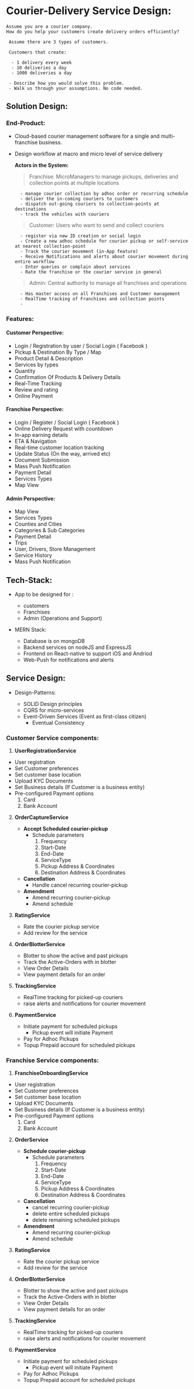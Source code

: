 # Courier-Delivery Service Design:
 ```
 Assume you are a courier company.
 How do you help your customers create delivery orders efficiently?
 ```

```
 Assume there are 3 types of customers.

 Customers that create:

  - 1 delivery every week
  - 10 deliveries a day
  - 1000 deliveries a day
```

```
 - Describe how you would solve this problem.
 - Walk us through your assumptions. No code needed.
```

## Solution Design:

### End-Product:

- Cloud-based courier management software for a single and multi-franchise business.
- Design workflow at macro and micro level of service delivery

   **Actors in the System:**

  > Franchise: MicroManagers to manage pickups, deliveries and collection points at multiple locations

        - manage courier collection by adhoc order or recurring schedule
        - deliver the in-coming couriers to customers
        - dispatch out-going couriers to collection-points at destinations
        - track the vehicles with couriers

  > Customer: Users who want to send and collect couriers

        - register via new ID creation or social login
        - Create a new adhoc schedule for courier pickup or self-service at nearest collection-point
        - Track the courier movement (in-App feature)
        - Receive Notifications and alerts about courier movement during entire workflow
        - Enter queries or complain about services
        - Rate the franchise or the courier service in general

   > Admin: Central authority to manage all franchises and operations

        - Has master access on all Franchises and Customer management
        - RealTime tracking of Franchises and collection points
        -

### Features:

#### Customer Perspective:

- Login / Registration by user / Social Login ( Facebook )
- Pickup & Destination By Type / Map
- Product Detail & Description
- Services by types
- Quantity
- Confirmation Of Products & Delivery Details
- Real-Time Tracking
- Review and rating
- Online Payment

#### Franchise Perspective:

- Login / Register / Social Login ( Facebook )
- Online Delivery Request with countdown
- In-app earning details
- ETA & Navigation
- Real-time customer location tracking
- Update Status (On the way, arrived etc)
- Document Submission
- Mass Push Notification
- Payment Detail
- Services Types
- Map View

#### Admin Perspective:

- Map View
- Services Types
- Counties and Cities
- Categories & Sub Categories
- Payment Detail
- Trips
- User, Drivers, Store Management
- Service History
- Mass Push Notification

## Tech-Stack:

- App to be designed for :
    - customers
    - Franchises
    - Admin (Operations and Support)

- MERN Stack:

  - Database is on mongoDB
  - Backend services on nodeJS and ExpressJS
  - Frontend on React-native to support iOS and Andriod
  - Web-Push for notifications and alerts

## Service Design:

- Design-Patterns:

  - SOLID Design principles
  - CQRS for micro-services
  - Event-Driven Services (Event as first-class citizen)
     - Eventual Consistency

### Customer Service components:

 1. **UserRegistrationService**
   - User registration
   - Set Customer preferences
   - Set customer base location
   - Upload KYC Documents
   - Set Business details (If Customer is a business entity)
   - Pre-configured Payment options
        1. Card
        2. Bank Account

 2. **OrderCaptureService**
    - __Accept Scheduled courier-pickup__
       - Schedule parameters
            1. Frequency
            2. Start-Date
            3. End-Date
            4. ServiceType
            5. Pickup Address & Coordinates
            5. Destination Address & Coordinates
    - __Cancellation__
        - Handle cancel recurring courier-pickup
     - __Amendment__
        - Amend recurring courier-pickup
        - Amend schedule


 3. **RatingService**
    - Rate the courier pickup service
    - Add review for the service

 4. **OrderBlotterService**
    - Blotter to show the active and past pickups
    - Track the Active-Orders with in blotter
    - View Order Details
    - View payment details for an order

 5. **TrackingService**
    - RealTime tracking for picked-up couriers
    - raise alerts and notifications for courier movement

 6. **PaymentService**
    - Initiate payment for scheduled pickups
        - Pickup event will initiate Payment
    - Pay for Adhoc Pickups
    - Topup Prepaid account for scheduled pickups


### Franchise Service components:

 1. **FranchiseOnboardingService**
   - User registration
   - Set Customer preferences
   - Set customer base location
   - Upload KYC Documents
   - Set Business details (If Customer is a business entity)
   - Pre-configured Payment options
        1. Card
        2. Bank Account

 2. **OrderService**
    - __Schedule courier-pickup__
       - Schedule parameters
            1. Frequency
            2. Start-Date
            3. End-Date
            4. ServiceType
            5. Pickup Address & Coordinates
            5. Destination Address & Coordinates
    - __Cancellation__
        - cancel recurring courier-pickup
        - delete entire scheduled pickups
        - delete remaining scheduled pickups
     - __Amendment__
        - Amend recurring courier-pickup
        - Amend schedule


 3. **RatingService**
    - Rate the courier pickup service
    - Add review for the service

 4. **OrderBlotterService**
    - Blotter to show the active and past pickups
    - Track the Active-Orders with in blotter
    - View Order Details
    - View payment details for an order

 5. **TrackingService**
    - RealTime tracking for picked-up couriers
    - raise alerts and notifications for courier movement

 6. **PaymentService**
    - Initiate payment for scheduled pickups
        - Pickup event will initiate Payment
    - Pay for Adhoc Pickups
    - Topup Prepaid account for scheduled pickups